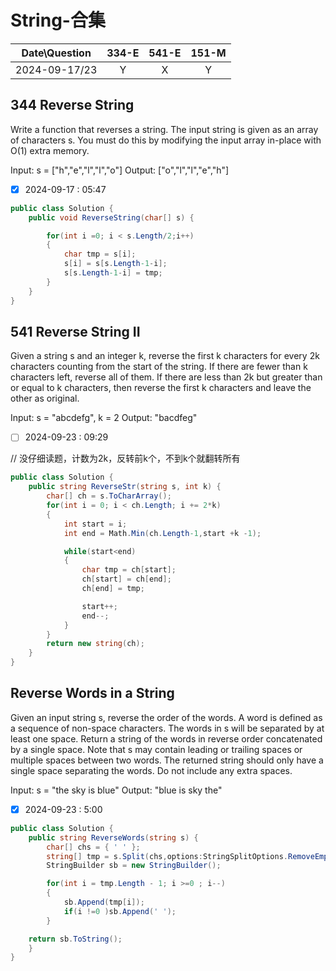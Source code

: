 # String-合集

|Date\Question|334-E|541-E|151-M|
|:----:|:----:|:----:|:----:|
|2024-09-17/23|Y|X|Y|


## 344 Reverse String
Write a function that reverses a string. The input string is given as an array of characters s.
You must do this by modifying the input array in-place with O(1) extra memory.

Input: s = ["h","e","l","l","o"]
Output: ["o","l","l","e","h"]

- [X] 2024-09-17 : 05:47

```c#
public class Solution {
    public void ReverseString(char[] s) {

        for(int i =0; i < s.Length/2;i++)
        {
            char tmp = s[i];
            s[i] = s[s.Length-1-i];
            s[s.Length-1-i] = tmp;
        }
    }
}
```

## 541 Reverse String II
Given a string s and an integer k, reverse the first k characters for every 2k characters counting from the start of the string.
If there are fewer than k characters left, reverse all of them. If there are less than 2k but greater than or equal to k characters, then reverse the first k characters and leave the other as original.

Input: s = "abcdefg", k = 2
Output: "bacdfeg"

- [ ] 2024-09-23 : 09:29

// 没仔细读题，计数为2k，反转前k个，不到k个就翻转所有
```c#
public class Solution {
    public string ReverseStr(string s, int k) {
        char[] ch = s.ToCharArray();
        for(int i = 0; i < ch.Length; i += 2*k)
        {
            int start = i;
            int end = Math.Min(ch.Length-1,start +k -1);

            while(start<end)
            {
                char tmp = ch[start];
                ch[start] = ch[end];
                ch[end] = tmp;

                start++;
                end--;
            }
        }
        return new string(ch);
    }
}
```

## Reverse Words in a String
Given an input string s, reverse the order of the words.
A word is defined as a sequence of non-space characters. The words in s will be separated by at least one space.
Return a string of the words in reverse order concatenated by a single space.
Note that s may contain leading or trailing spaces or multiple spaces between two words. The returned string should only have a single space separating the words. Do not include any extra spaces.

Input: s = "the sky is blue"
Output: "blue is sky the"

- [X] 2024-09-23 : 5:00

```c#
public class Solution {
    public string ReverseWords(string s) {
        char[] chs = { ' ' };
        string[] tmp = s.Split(chs,options:StringSplitOptions.RemoveEmptyEntries);
        StringBuilder sb = new StringBuilder();

        for(int i = tmp.Length - 1; i >=0 ; i--)
        {
            sb.Append(tmp[i]);
            if(i !=0 )sb.Append(' ');
        }

    return sb.ToString();
    }
}
```
